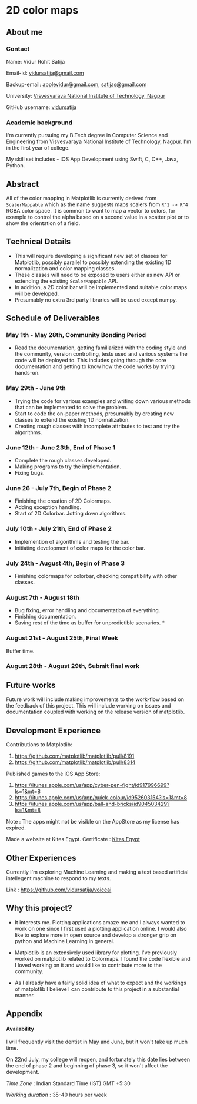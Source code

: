 # 2D color maps

## About me

### Contact

Name: Vidur Rohit Satija

Email-id: vidursatija@gmail.com

Backup-email: applevidur@gmail.com, satijas@gmail.com

University: [Visvesvaraya National Institute of Technology, Nagpur](https://vnit.ac.in)

GitHub username: [vidursatija](https://github.com/vidursatija)

### Academic background

I'm currently pursuing my B.Tech degree in Computer Science and Engineering from Visvesvaraya National Institute of Technology, Nagpur. I'm in the first year of college. 

My skill set includes - iOS App Development using Swift, C, C++, Java, Python.

## Abstract

All of the color mapping in Matplotlib is currently derived from `ScalerMappable` which as the name suggests maps scalers from `R^1 -> R^4` RGBA color space.  It is common to want to map a vector to colors, for example to control the alpha based on a second value in a scatter plot or to show the orientation of a field.

## Technical Details

* This will require developing a significant new set of classes for Matplotlib, possibly parallel to possibly extending the existing 1D normalization and color mapping classes. 
* These classes will need to be exposed to users either as new API or extending the existing `ScalerMappable` API.
* In addition, a 2D color bar will be implemented and suitable color maps will be developed. 
* Presumably no extra 3rd party libraries will be used except numpy.

## Schedule of Deliverables

### May 1th - May 28th, **Community Bonding Period**

* Read the documentation, getting familiarized with the coding style and the community, version controlling, tests used and various systems the code will be deployed to. This includes going through the core documentation and getting to know how the code works by trying hands-on.

### May 29th - June 9th

* Trying the code for various examples and writing down various methods that can be implemented to solve the problem.
* Start to code the on-paper methods, presumably by creating new classes to extend the existing 1D normalization.
* Creating rough classes with incomplete attributes to test and try the algorithms. 

### June 12th - June 23th, **End of Phase 1**

* Complete the rough classes developed.
* Making programs to try the implementation.
* Fixing bugs.

### June 26 - July 7th, **Begin of Phase 2**

* Finishing the creation of 2D Colormaps.
* Adding exception handling.
* Start of 2D Colorbar. Jotting down algorithms.

### July 10th - July 21th, **End of Phase 2**

* Implemention of algorithms and testing the bar.
* Initiating development of color maps for the color bar.

### July 24th - August 4th, **Begin of Phase 3**

* Finishing colormaps for colorbar, checking compatibility with other classes.

### August 7th - August 18th

* Bug fixing, error handling and documentation of everything.
* Finishing documentation.
* Saving rest of the time as buffer for unpredictible scenarios. *

### August 21st - August 25th, **Final Week**

Buffer time.

### August 28th - August 29th, **Submit final work**

## Future works

Future work will include making improvements to the work-flow based on the feedback of this project. This will include working on issues and documentation coupled with working on the release version of matplotlib.

## Development Experience

Contributions to Matplotlib:

1. https://github.com/matplotlib/matplotlib/pull/8191
2. https://github.com/matplotlib/matplotlib/pull/8314


Published games to the iOS App Store:

1. https://itunes.apple.com/us/app/cyber-pen-fight/id917996699?ls=1&mt=8
2. https://itunes.apple.com/us/app/quick-colour/id952603154?ls=1&mt=8
3. https://itunes.apple.com/us/app/ball-and-bricks/id904503429?ls=1&mt=8

Note : The apps might not be visible on the AppStore as my license has expired.

Made a website at Kites Egypt.
Certificate : [Kites Egypt](https://drive.google.com/open?id=0B1Eo5dKU2IT2OUhoZzlWbUwxV2s)

## Other Experiences

Currently I'm exploring Machine Learning and making a text based artificial intellegent machine to respond to my texts. 

Link : https://github.com/vidursatija/voiceai

## Why this project?

* It interests me. Plotting applications amaze me and I always wanted to work on one since I first used a plotting application online. I would also like to explore more in open source and develop a stronger grip on python and Machine Learning in general.

* Matplotlib is an extensively used library for plotting. I've previously worked on matplotlib related to Colormaps. I found the code flexible and I loved working on it and would like to contribute more to the community.

* As I already have a fairly solid idea of what to expect and the workings of matplotlib I believe I can contribute to this project in a substantial manner.

## Appendix

#### Availability

I will frequently visit the dentist in May and June, but it won't take up much time.

On 22nd July, my college will reopen, and fortunately this date lies between the end of phase 2 and beginning of phase 3, so it won't affect the development. 

*Time Zone* : Indian Standard Time (IST) GMT +5:30

*Working duration* : 35-40 hours per week

